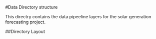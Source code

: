 #Data Directory structure

This directry contains the data pipeeline layers for the solar generation forecasting project.

##Directory Layout

